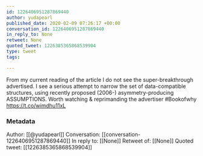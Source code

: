 ```yaml
---
id: 1226406951287869440
author: yudapearl
published_date: 2020-02-09 07:26:17 +00:00
conversation_id: 1226406951287869440
in_reply_to: None
retweet: None
quoted_tweet: 1226385365868539904
type: tweet
tags:

---
```


From my current reading of the article I do not see the
super-breakthrough advertised. I see a serious attempt to narrow the set of data-compatible structures, using recently proposed (2006-) asymmetry-producing ASSUMPTIONS. Worth watching &amp; reprimanding the advertiser #Bookofwhy https://t.co/wimdhu11xL

### Metadata

Author: [[@yudapearl]]
Conversation: [[conversation-1226406951287869440]]
In reply to: [[None]]
Retweet of: [[None]]
Quoted tweet: [[1226385365868539904]]
